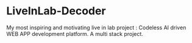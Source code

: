 # LiveInLab-Decoder
My most inspiring and motivating live in lab project : Codeless AI driven WEB APP development platform. A multi stack project.
